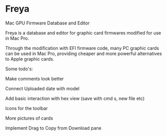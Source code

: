 Freya
=====

Mac GPU Firmware Database and Editor

Freya is a database and editor for graphic card firmwares modified for use in Mac Pro.

Through the modification with EFI firmware code, many PC graphic cards can be used in Mac Pro, providing cheaper and more powerful alternatives to Apple graphic cards.

Some todo's:

Make comments look better

Connect Uploaded date with model

Add basic interaction with hex view (save with cmd s, new file etc)

Icons for the toolbar

More pictures of cards

Implement Drag to Copy from Download pane
